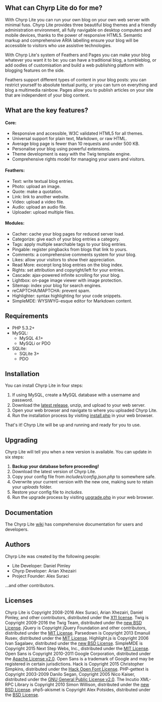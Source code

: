 ## What can Chyrp Lite do for me?

With Chyrp Lite you can run your own blog on your own web server with minimal fuss.
Chyrp Lite provides three beautiful blog themes and a friendly administration environment,
all fully navigable on desktop computers and mobile devices, thanks to the power of
responsive HTML5. Semantic markup and comprehensive ARIA labelling ensure your blog will
be accessible to visitors who use assistive technologies.

With Chyrp Lite's system of Feathers and Pages you can make your blog whatever you want
it to be: you can have a traditional blog, a tumbleblog, or add oodles of customisation
and build a web publishing platform with blogging features on the side.

Feathers support different types of content in your blog posts: you can restrict yourself
to absolute textual purity, or you can turn on everything and blog a multimedia rainbow.
Pages allow you to publish articles on your site that are independent of your blog content.

## What are the key features?

#### Core:
* Responsive and accessible, W3C validated HTML5 for all themes.
* Universal support for plain text, Markdown, or raw HTML.
* Average blog page is fewer than 10 requests and under 500 KB.
* Personalise your blog using powerful extensions.
* Theme development is easy with the Twig template engine.
* Comprehensive rights model for managing your users and visitors.

#### Feathers:
* Text: write textual blog entries.
* Photo: upload an image.
* Quote: make a quotation.
* Link: link to another website.
* Video: upload a video file.
* Audio: upload an audio file.
* Uploader: upload multiple files.

#### Modules:
* Cacher: cache your blog pages for reduced server load.
* Categorize: give each of your blog entries a category.
* Tags: apply multiple searchable tags to your blog entries.
* Pingable: register pingbacks from blogs that link to yours.
* Comments: a comprehensive comments system for your blog.
* Likes: allow your visitors to show their appreciation.
* Read More: excerpt long blog entries on the blog index.
* Rights: set attribution and copyright/left for your entries.
* Cascade: ajax-powered infinite scrolling for your blog.
* Lightbox: on-page image viewer with image protection.
* Sitemap: index your blog for search engines.
* reCAPTCHA/MAPTCHA: prevent spam.
* Highlighter: syntax highlighting for your code snippets.
* SimpleMDE: WYSIWYG-esque editor for Markdown content.

## Requirements

* PHP 5.3.2+
* MySQL:
  - MySQL 4.1+
  - MySQLi or PDO
* SQLite:
  - SQLite 3+
  - PDO

## Installation

You can install Chyrp Lite in four steps:

1. If using MySQL, create a MySQL database with a username and password.
2. Download the [latest release](https://github.com/xenocrat/chyrp-lite/releases), unzip, and upload to your web server.
3. Open your web browser and navigate to where you uploaded Chyrp Lite.
4. Run the installation process by visiting [install.php](install.php) in your web browser.

That's it! Chyrp Lite will be up and running and ready for you to use.

## Upgrading

Chyrp Lite will tell you when a new version is available. You can update in six steps:

1. __Backup your database before proceeding!__
2. Download the latest version of Chyrp Lite.
3. Copy your config file from _includes/config.json.php_ to somewhere safe.
4. Overwrite your current version with the new one, making sure to retain your _uploads_ folder.
5. Restore your config file to _includes_.
6. Run the upgrade process by visiting [upgrade.php](upgrade.php) in your web browser.

## Documentation

The Chyrp Lite [wiki](https://github.com/xenocrat/chyrp-lite/wiki) has comprehensive documentation
for users and developers.

## Authors

Chyrp Lite was created by the following people:

* Lite Developer: Daniel Pimley
* Chyrp Developer: Arian Xhezairi
* Project Founder: Alex Suraci

&hellip;and other contributors.

## Licenses

Chyrp Lite is Copyright 2008-2016 Alex Suraci, Arian Xhezairi, Daniel Pimley, and other contributors,
distributed under the [X11 license](https://raw.githubusercontent.com/xenocrat/chyrp-lite/master/LICENSE.md).
Twig is Copyright 2009-2016 the Twig Team,
distributed under the [new BSD License](https://raw.githubusercontent.com/twigphp/Twig/master/LICENSE).
jQuery is Copyright jQuery Foundation and other contributors,
distributed under the [MIT License](https://raw.githubusercontent.com/jquery/jquery/master/LICENSE.txt).
Parsedown is Copyright 2013 Emanuil Rusev,
distributed under the [MIT License](https://raw.githubusercontent.com/erusev/parsedown/master/LICENSE.txt).
Highlight.js is Copyright 2006 Ivan Sagalaev,
distributed under the [new BSD License](https://raw.githubusercontent.com/isagalaev/highlight.js/master/LICENSE).
SimpleMDE is Copyright 2015 Next Step Webs, Inc.,
distributed under the [MIT License](https://raw.githubusercontent.com/NextStepWebs/simplemde-markdown-editor/master/LICENSE).
Open Sans is Copyright 2010-2011 Google Corporation,
distributed under the [Apache License v2.0](http://www.apache.org/licenses/LICENSE-2.0.txt).
Open Sans is a trademark of Google and may be registered in certain jurisdictions.
Hack is Copyright 2015 Christopher Simpkins,
distributed under the [Hack Open Font License](https://raw.githubusercontent.com/chrissimpkins/Hack/master/LICENSE.md).
PHP-gettext is Copyright 2003-2009 Danilo Segan, Copyright 2005 Nico Kaiser,
distributed under the [GNU General Public License v2.0](https://gnu.org/licenses/old-licenses/gpl-2.0.txt).
The Incutio XML-RPC Library is Copyright 2010 Simon Willison,
distributed under the [new BSD License](https://raw.githubusercontent.com/xenocrat/chyrp-lite/master/licenses/IXR/LICENSE.txt).
php5-akismet is Copyright Alex Potsides,
distributed under the [BSD License](http://www.opensource.org/licenses/bsd-license.php).
